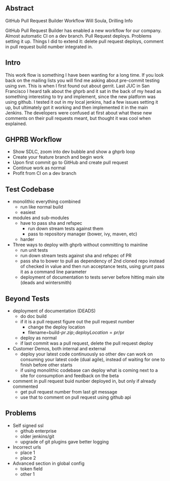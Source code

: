 Abstract
---
GitHub Pull Request Builder Workflow
Will Soula, Drilling Info

GitHub Pull Request Builder has enabled a new workflow for our company. Almost automatic CI on a dev branch. Pull Request deploys. Problems setting it up. Things I did to extend it: delete pull request deploys, comment in pull request build number integrated in.

Intro
---
This work flow is something I have been wanting for a long time.  If you look back on the mailing lists you will find me asking about pre-commit testing using svn.  This is when I first found out about gerrit.  Last JUC in San Francisco I heard talk about the ghprb and it sat in the back of my head as something interesting to try and implement, since the new platform was using github.  I tested it out in my local jenkins, had a few issues setting it up, but ultimately got it working and then implemented it in the main Jenkins.  The developers were confused at first about what these new comments on their pull requests meant, but thought it was cool when explained.

GHPRB Workflow
---
- Show SDLC, zoom into dev bubble and show a ghprb loop
- Create your feature branch and begin work
- Upon first commit go to GitHub and create pull request
- Continue work as normal
- Profit from CI on a dev branch

Test Codebase
---
- monolithic everything combined
    - run like normal build
    - easiest
- modules and sub-modules
    - have to pass sha and refspec
        - run down stream tests against them
        - pass to repository manager (bower, ivy, maven, etc)
    - harder
- Three ways to deploy with ghprb without committing to mainline
  - run unit tests
  - run down stream tests against sha and refspec of PR
  - pass sha to bower to pull as dependency of 2nd cloned repo instead of checked in value and then run acceptance tests, using grunt pass it as a command line parameter
  - deployment of documentation to tests server before hitting main site (deads and wintersmith)

Beyond Tests
---
- deployment of documentation (DEADS)
    - do doc build
    - if it is a pull request figure out the pull request number
        - change the deploy location
        - filename=build-$pr.zip;deployLocation=pr/$pr
    - deploy as normal
    - if last commit was a pull request, delete the pull request deploy
- Customer Demos, both internal and external
    - deploy your latest code continuously so other dev can work on consuming your latest code (dual agile), instead of waiting for one to finish before other starts
    - if using monolithic codebase can deploy what is coming next to a site for consumption and feedback on the beta
- comment in pull request buid nunber deployed in, but only if already commented
    - get pull request number from last git message
    - use that to comment on pull request using github api

Problems
---
- Self signed ssl
    - github enterprise
    - older jenkins/git
    - upgrade of git plugins gave better logging
- Incorrect urls
    - place 1
    - place 2
- Advanced section in global config
    - token field
    - other 1
